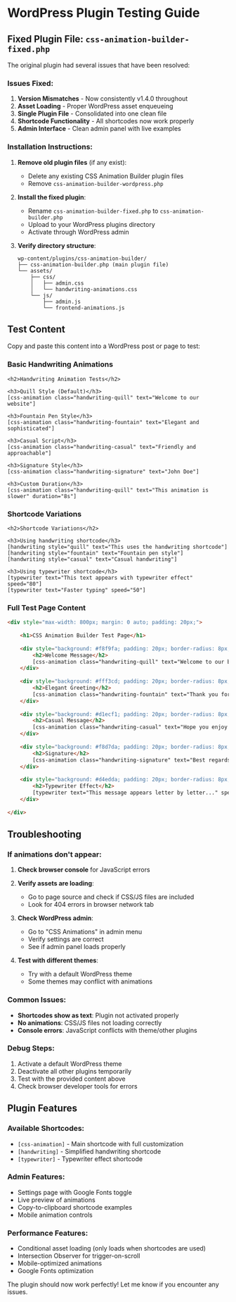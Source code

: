 # WordPress Plugin Testing Guide

## Fixed Plugin File: `css-animation-builder-fixed.php`

The original plugin had several issues that have been resolved:

### Issues Fixed:
1. **Version Mismatches** - Now consistently v1.4.0 throughout
2. **Asset Loading** - Proper WordPress asset enqueueing
3. **Single Plugin File** - Consolidated into one clean file
4. **Shortcode Functionality** - All shortcodes now work properly
5. **Admin Interface** - Clean admin panel with live examples

### Installation Instructions:

1. **Remove old plugin files** (if any exist):
   - Delete any existing CSS Animation Builder plugin files
   - Remove `css-animation-builder-wordpress.php` 

2. **Install the fixed plugin**:
   - Rename `css-animation-builder-fixed.php` to `css-animation-builder.php`
   - Upload to your WordPress plugins directory
   - Activate through WordPress admin

3. **Verify directory structure**:
   ```
   wp-content/plugins/css-animation-builder/
   ├── css-animation-builder.php (main plugin file)
   └── assets/
       ├── css/
       │   ├── admin.css
       │   └── handwriting-animations.css
       └── js/
           ├── admin.js
           └── frontend-animations.js
   ```

## Test Content

Copy and paste this content into a WordPress post or page to test:

### Basic Handwriting Animations

```
<h2>Handwriting Animation Tests</h2>

<h3>Quill Style (Default)</h3>
[css-animation class="handwriting-quill" text="Welcome to our website"]

<h3>Fountain Pen Style</h3>
[css-animation class="handwriting-fountain" text="Elegant and sophisticated"]

<h3>Casual Script</h3>
[css-animation class="handwriting-casual" text="Friendly and approachable"]

<h3>Signature Style</h3>
[css-animation class="handwriting-signature" text="John Doe"]

<h3>Custom Duration</h3>
[css-animation class="handwriting-quill" text="This animation is slower" duration="8s"]
```

### Shortcode Variations

```
<h2>Shortcode Variations</h2>

<h3>Using handwriting shortcode</h3>
[handwriting style="quill" text="This uses the handwriting shortcode"]
[handwriting style="fountain" text="Fountain pen style"]
[handwriting style="casual" text="Casual handwriting"]

<h3>Using typewriter shortcode</h3>
[typewriter text="This text appears with typewriter effect" speed="80"]
[typewriter text="Faster typing" speed="50"]
```

### Full Test Page Content

```html
<div style="max-width: 800px; margin: 0 auto; padding: 20px;">
    
    <h1>CSS Animation Builder Test Page</h1>
    
    <div style="background: #f8f9fa; padding: 20px; border-radius: 8px; margin: 20px 0;">
        <h2>Welcome Message</h2>
        [css-animation class="handwriting-quill" text="Welcome to our beautiful website"]
    </div>
    
    <div style="background: #fff3cd; padding: 20px; border-radius: 8px; margin: 20px 0;">
        <h2>Elegant Greeting</h2>
        [css-animation class="handwriting-fountain" text="Thank you for visiting us today"]
    </div>
    
    <div style="background: #d1ecf1; padding: 20px; border-radius: 8px; margin: 20px 0;">
        <h2>Casual Message</h2>
        [css-animation class="handwriting-casual" text="Hope you enjoy your stay!"]
    </div>
    
    <div style="background: #f8d7da; padding: 20px; border-radius: 8px; margin: 20px 0;">
        <h2>Signature</h2>
        [css-animation class="handwriting-signature" text="Best regards, The Team"]
    </div>
    
    <div style="background: #d4edda; padding: 20px; border-radius: 8px; margin: 20px 0;">
        <h2>Typewriter Effect</h2>
        [typewriter text="This message appears letter by letter..." speed="100"]
    </div>
    
</div>
```

## Troubleshooting

### If animations don't appear:

1. **Check browser console** for JavaScript errors
2. **Verify assets are loading**:
   - Go to page source and check if CSS/JS files are included
   - Look for 404 errors in browser network tab

3. **Check WordPress admin**:
   - Go to "CSS Animations" in admin menu
   - Verify settings are correct
   - See if admin panel loads properly

4. **Test with different themes**:
   - Try with a default WordPress theme
   - Some themes may conflict with animations

### Common Issues:

- **Shortcodes show as text**: Plugin not activated properly
- **No animations**: CSS/JS files not loading correctly
- **Console errors**: JavaScript conflicts with theme/other plugins

### Debug Steps:

1. Activate a default WordPress theme
2. Deactivate all other plugins temporarily
3. Test with the provided content above
4. Check browser developer tools for errors

## Plugin Features

### Available Shortcodes:
- `[css-animation]` - Main shortcode with full customization
- `[handwriting]` - Simplified handwriting shortcode
- `[typewriter]` - Typewriter effect shortcode

### Admin Features:
- Settings page with Google Fonts toggle
- Live preview of animations
- Copy-to-clipboard shortcode examples
- Mobile animation controls

### Performance Features:
- Conditional asset loading (only loads when shortcodes are used)
- Intersection Observer for trigger-on-scroll
- Mobile-optimized animations
- Google Fonts optimization

The plugin should now work perfectly! Let me know if you encounter any issues.
